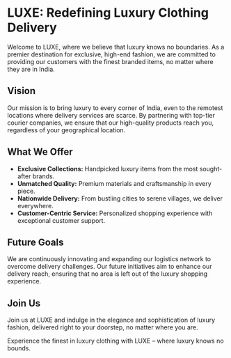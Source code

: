 # LUXE: Redefining Luxury Clothing Delivery

Welcome to LUXE, where we believe that luxury knows no boundaries. As a premier destination for exclusive, high-end fashion, we are committed to providing our customers with the finest branded items, no matter where they are in India.

## Vision

Our mission is to bring luxury to every corner of India, even to the remotest locations where delivery services are scarce. By partnering with top-tier courier companies, we ensure that our high-quality products reach you, regardless of your geographical location.

## What We Offer

- **Exclusive Collections:** Handpicked luxury items from the most sought-after brands.
- **Unmatched Quality:** Premium materials and craftsmanship in every piece.
- **Nationwide Delivery:** From bustling cities to serene villages, we deliver everywhere.
- **Customer-Centric Service:** Personalized shopping experience with exceptional customer support.

## Future Goals

We are continuously innovating and expanding our logistics network to overcome delivery challenges. Our future initiatives aim to enhance our delivery reach, ensuring that no area is left out of the luxury shopping experience.

## Join Us

Join us at LUXE and indulge in the elegance and sophistication of luxury fashion, delivered right to your doorstep, no matter where you are.

Experience the finest in luxury clothing with LUXE – where luxury knows no bounds.
